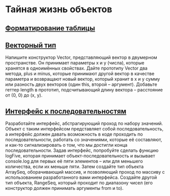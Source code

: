 # Тайная жизнь объектов

## [Форматирование таблицы](./table/table.js)

## [Векторный тип](./vector.js)

Напишите конструктор Vector, представляющий вектор в двумерном пространстве. Он принимает параметры x и y (числа), которые хранятся в одноимённых свойствах.
Дайте прототипу Vector два метода, plus и minus, которые принимают другой вектор в качестве параметра и возвращают новый вектор, который хранит в x и y сумму или разность двух векторов (один this, второй – аргумент).
Добавьте геттер length в прототип, подсчитывающий длину вектора – расстояние от (0, 0) до (x, y).

## [Интерфейс к последовательностям](./seq/index.js)

Разработайте интерфейс, абстрагирующий проход по набору значений. Объект с таким интерфейсом представляет собой последовательность, а интерфейс должен давать возможность в коде проходить по последовательности, работать со значениями, которые её составляют, и как-то сигнализировать о том, что мы достигли конца последовательности.
Задав интерфейс, попробуйте сделать функцию logFive, которая принимает объект-последовательность и вызывает console.log для первых её пяти элементов – или для меньшего количества, если их меньше пяти.
Затем создайте тип объекта ArraySeq, оборачивающий массив, и позволяющий проход по массиву с использованием разработанного вами интерфейса. Создайте другой тип объекта, RangeSeq, который проходит по диапазону чисел (его конструктор должен принимать аргументы from и to).
